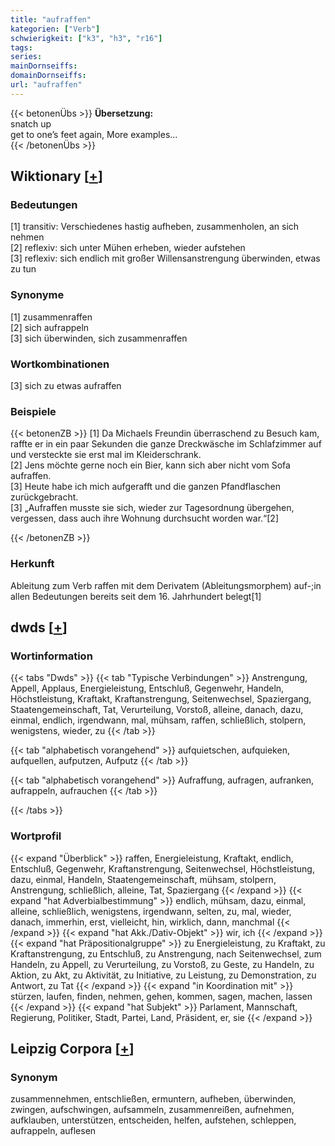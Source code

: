 ```yaml
---
title: "aufraffen"
kategorien: ["Verb"]
schwierigkeit: ["k3", "h3", "r16"]
tags:
series:
mainDornseiffs:
domainDornseiffs:
url: "aufraffen"
---
```


{{< betonenÜbs >}}
**Übersetzung:**  
snatch  up  
get to one’s feet again, More examples...  
{{< /betonenÜbs >}}

## Wiktionary [[+](https://de.wiktionary.org/wiki/aufraffen)]

### Bedeutungen
[1] transitiv: Verschiedenes hastig aufheben, zusammenholen, an sich nehmen  
[2] reflexiv: sich unter Mühen erheben, wieder aufstehen  
[3] reflexiv: sich endlich mit großer Willensanstrengung überwinden, etwas zu tun  

### Synonyme
[1] zusammenraffen  
[2] sich aufrappeln  
[3] sich überwinden, sich zusammenraffen  

### Wortkombinationen
[3] sich zu etwas aufraffen  

### Beispiele
{{< betonenZB >}}
[1] Da Michaels Freundin überraschend zu Besuch kam, raffte er in ein paar Sekunden die ganze Dreckwäsche im Schlafzimmer auf und versteckte sie erst mal im Kleiderschrank.  
[2] Jens möchte gerne noch ein Bier, kann sich aber nicht vom Sofa aufraffen.  
[3] Heute habe ich mich aufgerafft und die ganzen Pfandflaschen zurückgebracht.  
[3] „Aufraffen musste sie sich, wieder zur Tagesordnung übergehen, vergessen, dass auch ihre Wohnung durchsucht worden war.“[2]  

{{< /betonenZB >}}
### Herkunft
Ableitung zum Verb raffen mit dem Derivatem (Ableitungsmorphem) auf-;in allen Bedeutungen bereits seit dem 16. Jahrhundert belegt[1]  



## dwds [[+](https://www.dwds.de/wb/aufraffen)]

### Wortinformation
{{< tabs "Dwds" >}}
{{< tab "Typische Verbindungen" >}}
Anstrengung, Appell, Applaus, Energieleistung, Entschluß, Gegenwehr, Handeln, Höchstleistung, Kraftakt, Kraftanstrengung, Seitenwechsel, Spaziergang, Staatengemeinschaft, Tat, Verurteilung, Vorstoß, alleine, danach, dazu, einmal, endlich, irgendwann, mal, mühsam, raffen, schließlich, stolpern, wenigstens, wieder, zu
{{< /tab >}}

{{< tab "alphabetisch vorangehend" >}}
aufquietschen, aufquieken, aufquellen, aufputzen, Aufputz
{{< /tab >}}

{{< tab "alphabetisch vorangehend" >}}
Aufraffung, aufragen, aufranken, aufrappeln, aufrauchen
{{< /tab >}}

{{< /tabs >}}

### Wortprofil
{{< expand "Überblick" >}} raffen, Energieleistung, Kraftakt, endlich, Entschluß, Gegenwehr, Kraftanstrengung, Seitenwechsel, Höchstleistung, dazu, einmal, Handeln, Staatengemeinschaft, mühsam, stolpern, Anstrengung, schließlich, alleine, Tat, Spaziergang {{< /expand >}}
{{< expand "hat Adverbialbestimmung" >}} endlich, mühsam, dazu, einmal, alleine, schließlich, wenigstens, irgendwann, selten, zu, mal, wieder, danach, immerhin, erst, vielleicht, hin, wirklich, dann, manchmal {{< /expand >}}
{{< expand "hat Akk./Dativ-Objekt" >}} wir, ich {{< /expand >}}
{{< expand "hat Präpositionalgruppe" >}} zu Energieleistung, zu Kraftakt, zu Kraftanstrengung, zu Entschluß, zu Anstrengung, nach Seitenwechsel, zum Handeln, zu Appell, zu Verurteilung, zu Vorstoß, zu Geste, zu Handeln, zu Aktion, zu Akt, zu Aktivität, zu Initiative, zu Leistung, zu Demonstration, zu Antwort, zu Tat {{< /expand >}}
{{< expand "in Koordination mit" >}} stürzen, laufen, finden, nehmen, gehen, kommen, sagen, machen, lassen {{< /expand >}}
{{< expand "hat Subjekt" >}} Parlament, Mannschaft, Regierung, Politiker, Stadt, Partei, Land, Präsident, er, sie {{< /expand >}}

## Leipzig Corpora [[+](https://corpora.uni-leipzig.de/en/res?word=aufraffen&corpusId=deu_newscrawl-public_2018)]


### Synonym
zusammennehmen, entschließen, ermuntern, aufheben, überwinden, zwingen, aufschwingen, aufsammeln, zusammenreißen, aufnehmen, aufklauben, unterstützen, entscheiden, helfen, aufstehen, schleppen, aufrappeln, auflesen

